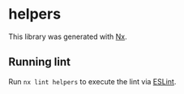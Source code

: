# helpers

This library was generated with [Nx](https://nx.dev).

## Running lint

Run `nx lint helpers` to execute the lint via [ESLint](https://eslint.org/).
